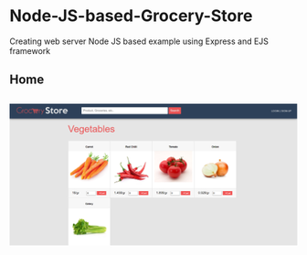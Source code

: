 # Node-JS-based-Grocery-Store
Creating web server Node JS based example using Express and EJS framework

## Home <h2>
![GitHub Logo](/screenshoot/home.png)
